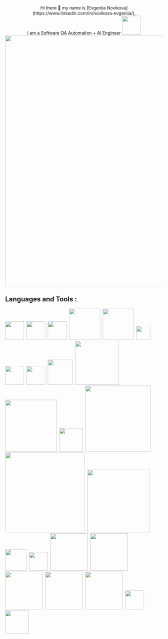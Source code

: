 <div align="center">Hi there 👋 my name is [Evgeniia Novikova](https://www.linkedin.com/in/novikova-evgeniia/),<br> I am a Software QA Automation + AI Engineer <img src="https://media0.giphy.com/media/v1.Y2lkPTc5MGI3NjExajRteWEzY2cyY3JyY3JrOW03Z29temNhazA4NGlsMXlsbmptMnVzMiZlcD12MV9pbnRlcm5hbF9naWZfYnlfaWQmY3Q9cw/fGmmfwQtCyHvwzhlyj/giphy.gif" width="60">

<img src="https://static.wixstatic.com/media/54c3a8_20a3ad451dd940e3a8388b2fd47c6b57~mv2.gif" width="800">
</div>


## Languages and Tools :
<img src="https://upload.wikimedia.org/wikipedia/commons/thumb/c/c3/Python-logo-notext.svg/800px-Python-logo-notext.svg.png" width='60'>&nbsp;
<img src="https://www.lionblogger.com/wp-content/uploads/2017/12/js.jpg" width='60'>&nbsp;
<img src="https://upload.wikimedia.org/wikipedia/commons/thumb/6/61/HTML5_logo_and_wordmark.svg/1024px-HTML5_logo_and_wordmark.svg.png" width='60'>&nbsp;
<img src="https://upload.wikimedia.org/wikipedia/commons/thumb/8/87/Sql_data_base_with_logo.png/800px-Sql_data_base_with_logo.png?20210130181641" width='100'>&nbsp;
<img src="https://res.cloudinary.com/practicaldev/image/fetch/s--FPrfl4il--/c_imagga_scale,f_auto,fl_progressive,h_420,q_auto,w_1000/https://dev-to-uploads.s3.amazonaws.com/uploads/articles/tct5b68y9k8hr4psub0o.png" width='100'>&nbsp;
<img src="https://upload.wikimedia.org/wikipedia/commons/thumb/3/3d/CSS.3.svg/428px-CSS.3.svg.png?20160504153216" width='45'>&nbsp;
<img src="https://cdn-icons-png.flaticon.com/512/136/136443.png" width='60'>&nbsp;
<img src="https://upload.wikimedia.org/wikipedia/commons/thumb/d/d5/Selenium_Logo.png/574px-Selenium_Logo.png?20200511151950" width='60'>&nbsp;
<img src="https://1000logos.net/wp-content/uploads/2021/05/Jira-logo.png" width='80'>&nbsp;
<img src="https://onward.justia.com/wp-content/uploads/2021/08/Website-Metrics-With-Google-Lighthouse.svg" width='140'>&nbsp;
<img src="https://www.testrigtechnologies.com/wp-content/uploads/2021/01/selenium-webdriver-logo-1.png" width='165'>&nbsp;
<img src="https://mms.businesswire.com/media/20230322005274/en/761650/2/postman-logo-vert-2018.jpg" width='75'>&nbsp;
<img src="https://www.shanebart.com/wp-content/uploads/2022/12/5h43h5jh4jh52j3-1-1024x329.jpg" width='210'>&nbsp;
<img src="https://w7.pngwing.com/pngs/361/736/png-transparent-jetbrains-pycharm-button-icon.png" width='255'>&nbsp;
<img src="https://financesonline.com/uploads/2019/08/webstorm-logo1.png" width='200'>&nbsp;
<img src="https://images.crunchbase.com/image/upload/c_lpad,h_170,w_170,f_auto,b_white,q_auto:eco,dpr_1/v1397187704/15bb34bcfe389500a2f7998aefbcac89.png" width='68'>&nbsp;
<img src="https://www.codewars.com/packs/assets/logo-square-red-big.c74ae0e7.png" width='60'>&nbsp;
<img src="https://seekvectorlogo.net/wp-content/uploads/2020/02/sublime-text-vector-logo.png" width='120'>&nbsp;
<img src="https://logos-download.com/wp-content/uploads/2019/07/Notepad_Logo.png" width='120'>&nbsp;
<img src="https://logos-world.net/wp-content/uploads/2020/08/Chrome-Symbol-700x394.png" width='120'>&nbsp;
<img src="https://cdn.icon-icons.com/icons2/2699/PNG/512/apple_safari_logo_icon_170535.png" width='120'>&nbsp;
<img src="https://churchm.ag/wp-content/uploads/2012/02/Firefox.png" width='120'>&nbsp;
<img src="https://i.pinimg.com/originals/e5/29/3e/e5293eb7ebba18cda2aff688ee6a2f60.png" width='60'>&nbsp;
<img src="https://www.xtuos.com/wp-content/uploads/2022/02/Opera-Browser-logo.png" width='75'>&nbsp;

